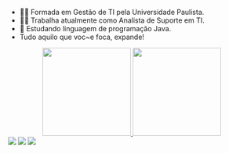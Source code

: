 * :man_student: Formada em Gestão de TI pela Universidade Paulista.
* :woman_technologist:	Trabalha atualmente como Analista de Suporte em TI.
* 🌱 Estudando linguagem de programação Java.
* Tudo aquilo que voc~e foca, expande!

<div align="center">
  <a href="https://github.com/Vania0021">
  <img height="180em" src="https://github-readme-stats.vercel.app/api?username=Vania0021&show_icons=true&theme=dracula&include_all_commits=true&count_private=true"/>
  <img height="180em" src="https://github-readme-stats.vercel.app/api/top-langs/?username=Vania0021&layout=compact&langs_count=7&theme=dracula"/>
</div>
<div> 
   <a href="https://www.instagram.com/nascimento_vania20/" target="_blank"><img src="https://img.shields.io/badge/-Instagram-%23E4405F?style=for-the-badge&logo=instagram&logoColor=white" target="_blank"></a>
  <a href = "mailto:silvaelci17@gmail.com"><img src="https://img.shields.io/badge/-Gmail-%23333?style=for-the-badge&logo=gmail&logoColor=white" target="_blank"></a>
  <a href="https://www.linkedin.com/in/elciv%C3%A2nia-nascimento-657ab017b/" target="_blank"><img src="https://img.shields.io/badge/-LinkedIn-%230077B5?style=for-the-badge&logo=linkedin&logoColor=white" target="_blank"></a> 
 
 
</div>
